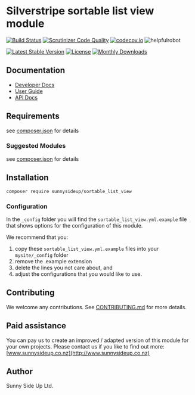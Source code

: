 # Silverstripe sortable list view module
[![Build Status](https://travis-ci.org/sunnysideup/silverstripe-sortable_list_view.svg?branch=master)](https://travis-ci.org/sunnysideup/silverstripe-sortable_list_view)
[![Scrutinizer Code Quality](https://scrutinizer-ci.com/g/sunnysideup/silverstripe-sortable_list_view/badges/quality-score.png?b=master)](https://scrutinizer-ci.com/g/sunnysideup/silverstripe-sortable_list_view/?branch=master)
[![codecov.io](https://codecov.io/github/sunnysideup/silverstripe-sortable_list_view/coverage.svg?branch=master)](https://codecov.io/github/sunnysideup/silverstripe-sortable_list_view?branch=master)
![helpfulrobot](https://helpfulrobot.io/sunnysideup/sortable_list_view/badge)

[![Latest Stable Version](https://poser.pugx.org/sunnysideup/sortable_list_view/version)](https://packagist.org/packages/sunnysideup/sortable_list_view)
[![License](https://poser.pugx.org/sunnysideup/sortable_list_view/license)](https://packagist.org/packages/sunnysideup/sortable_list_view)
[![Monthly Downloads](https://poser.pugx.org/sunnysideup/sortable_list_view/d/monthly)](https://packagist.org/packages/sunnysideup/sortable_list_view)


## Documentation



 * [Developer Docs](docs/en/INDEX.md)
 * [User Guide](docs/en/userguide.md)
 * [API Docs](http://docs.ssmods.com/sunnysideup/sortable_list_view/classes.xhtml)

## Requirements



see [composer.json](composer.json) for details

### Suggested Modules



see [composer.json](composer.json) for details


## Installation


```
composer require sunnysideup/sortable_list_view
```

### Configuration



In the `_config` folder you will find the `sortable_list_view.yml.example`
file that shows options for the configuration of this module.

We recommend that you:

  1. copy these `sortable_list_view.yml.example` files into your
`mysite/_config` folder
  2. remove the .example extension
  3. delete the lines you not care about, and
  4. adjust the configurations that you would like to use.


## Contributing



We welcome any contributions. See [CONTRIBUTING.md](CONTRIBUTING.md) for more details.

## Paid assistance



You can pay us to create an improved / adapted version of this module for your own projects.  Please contact us if you like to find out more: [www.sunnysideup.co.nz](http://www.sunnysideup.co.nz)

## Author



Sunny Side Up Ltd.
